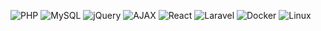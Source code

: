 ![PHP](https://img.shields.io/badge/PHP-%23777777.svg?&style=for-the-badge&logo=php&logoColor=white)  <!-- PHP badge -->
![MySQL](https://img.shields.io/badge/MySQL-%234479A1.svg?&style=for-the-badge&logo=mysql&logoColor=white)  <!-- MySQL badge -->
![jQuery](https://img.shields.io/badge/jQuery-%230E76A8.svg?&style=for-the-badge&logo=jquery&logoColor=white)  <!-- jQuery badge -->
![AJAX](https://img.shields.io/badge/AJAX-%231F8BFF.svg?&style=for-the-badge&logo=ajax&logoColor=white)  <!-- AJAX badge -->
![React](https://img.shields.io/badge/React-%2361DAFB.svg?&style=for-the-badge&logo=react&logoColor=black)  <!-- React badge -->
![Laravel](https://img.shields.io/badge/Laravel-%23FF2D20.svg?&style=for-the-badge&logo=laravel&logoColor=white)  <!-- Laravel badge -->
![Docker](https://img.shields.io/badge/Docker-%232496ED.svg?&style=for-the-badge&logo=docker&logoColor=white)  <!-- Docker badge -->
![Linux](https://img.shields.io/badge/Linux-%23FCC624.svg?&style=for-the-badge&logo=linux&logoColor=black)  <!-- Linux badge -->
